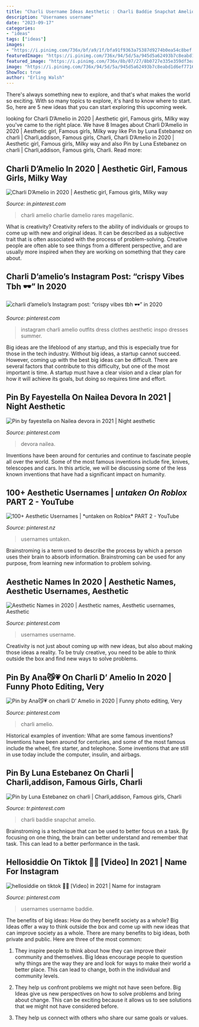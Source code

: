 ```yaml
---
title: "Charli Username Ideas Aesthetic : Charli Baddie Snapchat Amelio"
description: "Usernames username"
date: "2023-09-17"
categories:
- "ideas"
tags: ["ideas"]
images:
- "https://i.pinimg.com/736x/bf/a9/1f/bfa91f9363a75387d9274b0ea54c8bef.jpg"
featuredImage: "https://i.pinimg.com/736x/94/5d/5a/945d5a62493b7c8eabd1d6ef77160960.jpg"
featured_image: "https://i.pinimg.com/736x/8b/07/27/8b0727e335e359df3ea8342a9daabcad.jpg"
image: "https://i.pinimg.com/736x/94/5d/5a/945d5a62493b7c8eabd1d6ef77160960.jpg"
ShowToc: true
author: "Erling Walsh"
---
```



There's always something new to explore, and that's what makes the world so exciting. With so many topics to explore, it's hard to know where to start.  So, here are 5 new ideas that you can start exploring this upcoming week.

	

		
looking for Charli D’Amelio in 2020 | Aesthetic girl, Famous girls, Milky way you've came to the right place. We have 8 Images about Charli D’Amelio in 2020 | Aesthetic girl, Famous girls, Milky way like Pin by Luna Estebanez on charli | Charli,addison, Famous girls, Charli, Charli D’Amelio in 2020 | Aesthetic girl, Famous girls, Milky way and also Pin by Luna Estebanez on charli | Charli,addison, Famous girls, Charli. Read more:
		
    
## Charli D’Amelio In 2020 | Aesthetic Girl, Famous Girls, Milky Way

<img loading=lazy src="https://i.pinimg.com/736x/74/75/38/747538973815bca7ff0023622fa7c1d4.jpg" onerror="this.onerror=null;this.src='https://tse3.mm.bing.net/th?id=OIP.pByROXM8zpUqHcxninHhSAHaJQ&amp;pid=15.1';" alt="Charli D’Amelio in 2020 | Aesthetic girl, Famous girls, Milky way">

_Source: in.pinterest.com_

>charli amelio charlie damelio rares magellanic. 

	

What is creativity?
Creativity refers to the ability of individuals or groups to come up with new and original ideas. It can be described as a subjective trait that is often associated with the process of problem-solving. Creative people are often able to see things from a different perspective, and are usually more inspired when they are working on something that they care about.

    
## Charli D’amelio’s Instagram Post: “crispy Vibes Tbh 🕶” In 2020

<img loading=lazy src="https://i.pinimg.com/736x/f4/f6/c3/f4f6c3fcd5fcfa0a5017c7ed0f151907.jpg" onerror="this.onerror=null;this.src='https://tse1.mm.bing.net/th?id=OIP.vMrkpp0QIudKX2laA-EgcwHaJQ&amp;pid=15.1';" alt="charli d’amelio’s Instagram post: “crispy vibes tbh 🕶” in 2020">

_Source: pinterest.com_

>instagram charli amelio outfits dress clothes aesthetic inspo dresses summer. 

	

Big ideas are the lifeblood of any startup, and this is especially true for those in the tech industry. Without big ideas, a startup cannot succeed. However, coming up with the best big ideas can be difficult. There are several factors that contribute to this difficulty, but one of the most important is time. A startup must have a clear vision and a clear plan for how it will achieve its goals, but doing so requires time and effort.

    
## Pin By Fayestella On Nailea Devora In 2021 | Night Aesthetic

<img loading=lazy src="https://i.pinimg.com/736x/05/a4/65/05a4655789df1012e24173b819ef3ed0.jpg" onerror="this.onerror=null;this.src='https://tse3.mm.bing.net/th?id=OIP.Qakup82UmqKgRtpP37Mm3AHaNK&amp;pid=15.1';" alt="Pin by fayestella on Nailea devora in 2021 | Night aesthetic">

_Source: pinterest.com_

>devora nailea. 

	

Inventions have been around for centuries and continue to fascinate people all over the world. Some of the most famous inventions include fire, knives, telescopes and cars. In this article, we will be discussing some of the less known inventions that have had a significant impact on humanity.

    
## 100+ Aesthetic Usernames | *untaken On Roblox* PART 2 - YouTube

<img loading=lazy src="https://i.pinimg.com/736x/94/5d/5a/945d5a62493b7c8eabd1d6ef77160960.jpg" onerror="this.onerror=null;this.src='https://tse2.mm.bing.net/th?id=OIP.Vz0-fPJimWAuV7A9e7WH-QHaFj&amp;pid=15.1';" alt="100+ Aesthetic Usernames | *untaken on Roblox* PART 2 - YouTube">

_Source: pinterest.nz_

>usernames untaken. 

	

Brainstroming is a term used to describe the process by which a person uses their brain to absorb information. Brainstroming can be used for any purpose, from learning new information to problem solving.

    
## Aesthetic Names In 2020 | Aesthetic Names, Aesthetic Usernames, Aesthetic

<img loading=lazy src="https://i.pinimg.com/736x/2c/39/4c/2c394c362c1886eba6c047364260defb.jpg" onerror="this.onerror=null;this.src='https://tse3.mm.bing.net/th?id=OIP.WNWcL5-hyxWVgbzHkCfnhwHaLH&amp;pid=15.1';" alt="Aesthetic Names in 2020 | Aesthetic names, Aesthetic usernames, Aesthetic">

_Source: pinterest.com_

>usernames username. 

	

Creativity is not just about coming up with new ideas, but also about making those ideas a reality. To be truly creative, you need to be able to think outside the box and find new ways to solve problems.

    
## Pin By Ana😼💗 On Charli D’ Amelio In 2020 | Funny Photo Editing, Very

<img loading=lazy src="https://i.pinimg.com/736x/bf/a9/1f/bfa91f9363a75387d9274b0ea54c8bef.jpg" onerror="this.onerror=null;this.src='https://tse4.mm.bing.net/th?id=OIP.I-04nns_49UQ-nM3nDvgKwHaKz&amp;pid=15.1';" alt="Pin by Ana😼💗 on charli D’ Amelio in 2020 | Funny photo editing, Very">

_Source: pinterest.com_

>charli amelio. 

	

Historical examples of invention: What are some famous inventions?
Inventions have been around for centuries, and some of the most famous include the wheel, fire starter, and telephone. Some inventions that are still in use today include the computer, insulin, and airbags.

    
## Pin By Luna Estebanez On Charli | Charli,addison, Famous Girls, Charli

<img loading=lazy src="https://i.pinimg.com/736x/c7/b5/3a/c7b53a7b90a6a0848975c6cd38df9812.jpg" onerror="this.onerror=null;this.src='https://tse1.mm.bing.net/th?id=OIP.jC27PT0zjANr4K_prLGQ4wHaNb&amp;pid=15.1';" alt="Pin by Luna Estebanez on charli | Charli,addison, Famous girls, Charli">

_Source: tr.pinterest.com_

>charli baddie snapchat amelio. 

	

Brainstroming is a technique that can be used to better focus on a task. By focusing on one thing, the brain can better understand and remember that task. This can lead to a better performance in the task.

    
## Hellosiddie On Tiktok 🏴‍☠️ [Video] In 2021 | Name For Instagram

<img loading=lazy src="https://i.pinimg.com/736x/8b/07/27/8b0727e335e359df3ea8342a9daabcad.jpg" onerror="this.onerror=null;this.src='https://tse4.mm.bing.net/th?id=OIP.-vZwhHfSFTL99GuoaMhE0QHaNK&amp;pid=15.1';" alt="hellosiddie on tiktok 🏴‍☠️ [Video] in 2021 | Name for instagram">

_Source: pinterest.com_

>usernames username baddie. 

	

The benefits of big ideas: How do they benefit society as a whole?
Big Ideas offer a way to think outside the box and come up with new ideas that can improve society as a whole. There are many benefits to big ideas, both private and public. Here are three of the most common: 
1) They inspire people to think about how they can improve their community and themselves. Big Ideas encourage people to question why things are the way they are and look for ways to make their world a better place. This can lead to change, both in the individual and community levels.

2) They help us confront problems we might not have seen before. Big Ideas give us new perspectives on how to solve problems and bring about change. This can be exciting because it allows us to see solutions that we might not have considered before.

3) They help us connect with others who share our same goals or values.

